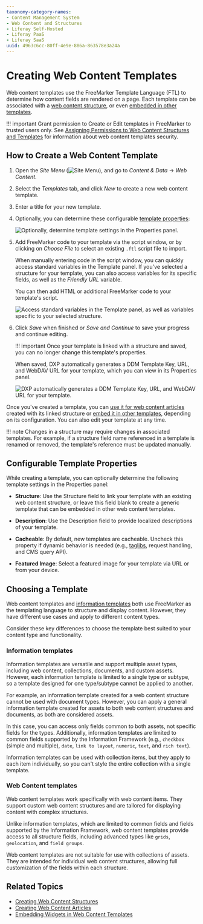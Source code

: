 ```yaml
---
taxonomy-category-names:
- Content Management System
- Web Content and Structures
- Liferay Self-Hosted
- Liferay PaaS
- Liferay SaaS
uuid: 4963c6cc-80ff-4e9e-886a-863578e3a24a
---
```


# Creating Web Content Templates

Web content templates use the FreeMarker Template Language (FTL) to determine how content fields are rendered on a page. Each template can be associated with a [web content structure](../web-content-structures/creating-web-content-structures.md), or even [embedded in other templates](./embedding-widgets-in-web-content-templates.md#embedding-other-templates).

!!! important
    Grant permission to Create or Edit templates in FreeMarker to trusted users only. See [Assigning Permissions to Web Content Structures and Templates](../web-content-structures/assigning-permissions-to-web-content-structures-and-templates.md#security-considerations-for-web-content-templates) for information about web content templates security.

## How to Create a Web Content Template

1. Open the *Site Menu* (![Site Menu](../../../images/icon-menu.png)), and go to *Content & Data* &rarr; *Web Content*.

1. Select the *Templates* tab, and click *New* to create a new web content template.

1. Enter a title for your new template.

1. Optionally, you can determine these configurable [template properties](#configurable-template-properties):

   ![Optionally, determine template settings in the Properties panel.](./creating-web-content-templates/images/01.png)

1. Add FreeMarker code to your template via the script window, or by clicking on *Choose File* to select an existing `.ftl` script file to import.

   When manually entering code in the script window, you can quickly access standard variables in the Template panel. If you've selected a structure for your template, you can also access variables for its specific fields, as well as the *Friendly URL* variable.

   You can then add HTML or additional FreeMarker code to your template's script.

   ![Access standard variables in the Template panel, as well as variables specific to your selected structure.](./creating-web-content-templates/images/02.png)

1. Click *Save* when finished or *Save and Continue* to save your progress and continue editing.

   !!! important
       Once your template is linked with a structure and saved, you can no longer change this template's properties.

   When saved, DXP automatically generates a DDM Template Key, URL, and WebDAV URL for your template, which you can view in its Properties panel.

   ![DXP automatically generates a DDM Template Key, URL, and WebDAV URL for your template.](./creating-web-content-templates/images/03.png)

Once you've created a template, you can [use it for web content articles](../web-content-articles/creating-web-content-articles.md) created with its linked structure or [embed it in other templates](./embedding-widgets-in-web-content-templates.md#embedding-other-templates), depending on its configuration. You can also edit your template at any time.

!!! note
    Changes in a structure may require changes in associated templates. For example, if a structure field name referenced in a template is renamed or removed, the template's reference must be updated manually.

## Configurable Template Properties

While creating a template, you can optionally determine the following template settings in the Properties panel:

- **Structure**: Use the Structure field to link your template with an existing web content structure, or leave this field blank to create a generic template that can be embedded in other web content templates.

- **Description**: Use the Description field to provide localized descriptions of your template.

- **Cacheable**: By default, new templates are cacheable. Uncheck this property if dynamic behavior is needed (e.g., [taglibs](./using-taglibs-in-web-content-templates.md), request handling, and CMS query API).

- **Featured Image**: Select a featured image for your template via URL or from your device.

## Choosing a Template

Web content templates and [information templates](../../../site-building/displaying-content/using-information-templates.md) both use FreeMarker as the templating language to structure and display content. However, they have different use cases and apply to different content types.

Consider these key differences to choose the template best suited to your content type and functionality.

### Information templates

Information templates are versatile and support multiple asset types, including web content, collections, documents, and custom assets. However, each information template is limited to a single type or subtype, so a template designed for one type/subtype cannot be applied to another.

For example, an information template created for a web content structure cannot be used with document types. However, you can apply a general information template created for assets to both web content structures and documents, as both are considered assets.

In this case, you can access only fields common to both assets, not specific fields for the types. Additionally, information templates are limited to common fields supported by the Information Framework (e.g., `checkbox` (simple and multiple), `date`, `link to layout`, `numeric`, `text`, and `rich text`).

Information templates can be used with collection items, but they apply to each item individually, so you can't style the entire collection with a single template.

### Web Content templates

Web content templates work specifically with web content items. They support custom web content structures and are tailored for displaying content with complex structures.

Unlike information templates, which are limited to common fields and fields supported by the Information Framework, web content templates provide access to all structure fields, including advanced types like `grids`, `geolocation`, and `field groups`.

Web content templates are not suitable for use with collections of assets. They are intended for individual web content structures, allowing full customization of the fields within each structure.

## Related Topics

- [Creating Web Content Structures](../web-content-structures/creating-web-content-structures.md)
- [Creating Web Content Articles](../web-content-articles/creating-web-content-articles.md)
- [Embedding Widgets in Web Content Templates](./embedding-widgets-in-web-content-templates.md)

